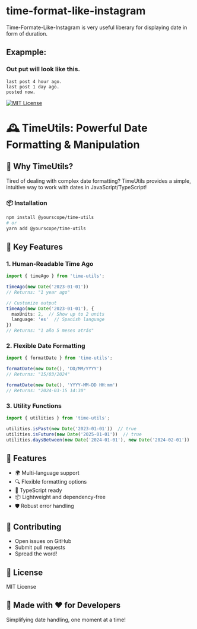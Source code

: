 
# time-format-like-instagram

Time-Formate-Like-Instagram is very useful liberary for displaying date in form of duration.

## Exapmple:

### Out put will look like this.
```
last post 4 hour ago.
last post 1 day ago.
posted now.
```

[![MIT License](https://img.shields.io/apm/l/atomic-design-ui.svg)](https://github.com/tterb/atomic-design-ui/blob/master/LICENSE)

# 🕰️ TimeUtils: Powerful Date Formatting & Manipulation

## 🌟 Why TimeUtils?

Tired of dealing with complex date formatting? TimeUtils provides a simple, intuitive way to work with dates in JavaScript/TypeScript!

### 📦 Installation
```bash
npm install @yourscope/time-utils
# or
yarn add @yourscope/time-utils
```

## 🔧 Key Features

### 1. Human-Readable Time Ago
```typescript
import { timeAgo } from 'time-utils';

timeAgo(new Date('2023-01-01'))  
// Returns: "1 year ago"

// Customize output
timeAgo(new Date('2023-01-01'), { 
  maxUnits: 2,  // Show up to 2 units
  language: 'es'  // Spanish language
})
// Returns: "1 año 5 meses atrás"
```

### 2. Flexible Date Formatting
```typescript
import { formatDate } from 'time-utils';

formatDate(new Date(), 'DD/MM/YYYY')  
// Returns: "15/03/2024"

formatDate(new Date(), 'YYYY-MM-DD HH:mm')
// Returns: "2024-03-15 14:30"
```

### 3. Utility Functions
```typescript
import { utilities } from 'time-utils';

utilities.isPast(new Date('2023-01-01'))  // true
utilities.isFuture(new Date('2025-01-01'))  // true
utilities.daysBetween(new Date('2024-01-01'), new Date('2024-02-01'))  // 31
```

## 🌈 Features
- 🌍 Multi-language support
- 🔍 Flexible formatting options
- 🚀 TypeScript ready
- 📦 Lightweight and dependency-free
- 🛡️ Robust error handling

## 🤝 Contributing
- Open issues on GitHub
- Submit pull requests
- Spread the word!

## 📜 License
MIT License

## 💖 Made with ❤️ for Developers
Simplifying date handling, one moment at a time!

